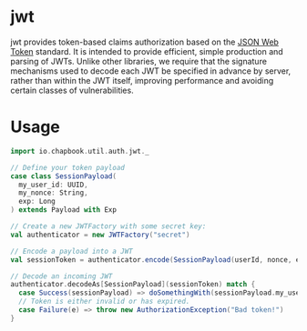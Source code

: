 # jwt

jwt provides token-based claims authorization based on the [JSON Web Token](http://jwt.io/) standard. It is intended to provide efficient, simple production and parsing of JWTs. Unlike other libraries, we require that the signature mechanisms used to decode each JWT be specified in advance by server, rather than within the JWT itself, improving performance and avoiding certain classes of vulnerabilities.

# Usage

```scala
import io.chapbook.util.auth.jwt._

// Define your token payload
case class SessionPayload(
  my_user_id: UUID,
  my_nonce: String,
  exp: Long
) extends Payload with Exp

// Create a new JWTFactory with some secret key:
val authenticator = new JWTFactory("secret")

// Encode a payload into a JWT
val sessionToken = authenticator.encode(SessionPayload(userId, nonce, exp))

// Decode an incoming JWT
authenticator.decodeAs[SessionPayload](sessionToken) match {
  case Success(sessionPayload) => doSomethingWith(sessionPayload.my_user_id)
  // Token is either invalid or has expired.
  case Failure(e) => throw new AuthorizationException("Bad token!")
}
```
